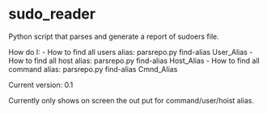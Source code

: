 # sudo_reader

Python script that parses and generate a report of sudoers file.

How do I:
    - How to find all users alias: parsrepo.py find-alias User_Alias
    - How to find all host alias: parsrepo.py find-alias Host_Alias
    - How to find all command alias: parsrepo.py find-alias Cmnd_Alias

Current version: 0.1

Currently only shows on screen the out put for command/user/hoist alias.

